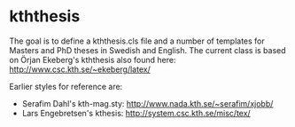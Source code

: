 # kththesis
The goal is to define a kththesis.cls file and a number of templates for Masters and PhD theses in Swedish and English. The current class is based on Örjan Ekeberg's kththesis also found here: http://www.csc.kth.se/~ekeberg/latex/

Earlier styles for reference are:
* Serafim Dahl's kth-mag.sty: http://www.nada.kth.se/~serafim/xjobb/
* Lars Engebretsen's kthesis: http://system.csc.kth.se/misc/tex/
